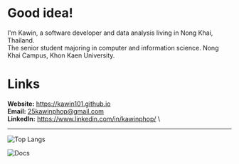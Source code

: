 # Good idea!
I'm Kawin, a software developer and data analysis living in Nong Khai, Thailand. \
The senior student majoring in computer and information science. Nong Khai Campus, Khon Kaen University.

# Links
**Website:** https://kawin101.github.io \
**Email:** 25kawinphop@gmail.com \
**LinkedIn:** https://www.linkedin.com/in/kawinphop/ \

---

![Top Langs](https://github-readme-stats.vercel.app/api/top-langs/?username=kawin101&layout=compact)

![Docs](https://github.com/anuraghazra/github-readme-stats)

